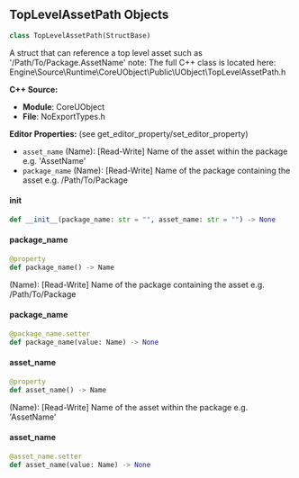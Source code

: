 ## TopLevelAssetPath Objects

```python
class TopLevelAssetPath(StructBase)
```

A struct that can reference a top level asset such as '/Path/To/Package.AssetName'
note: The full C++ class is located here: Engine\Source\Runtime\CoreUObject\Public\UObject\TopLevelAssetPath.h

**C++ Source:**

- **Module**: CoreUObject
- **File**: NoExportTypes.h

**Editor Properties:** (see get_editor_property/set_editor_property)

- ``asset_name`` (Name):  [Read-Write] Name of the asset within the package e.g. 'AssetName'
- ``package_name`` (Name):  [Read-Write] Name of the package containing the asset e.g. /Path/To/Package

<a id="unreal.TopLevelAssetPath.__init__"></a>

#### __init__

```python
def __init__(package_name: str = "", asset_name: str = "") -> None
```

<a id="unreal.TopLevelAssetPath.package_name"></a>

#### package_name

```python
@property
def package_name() -> Name
```

(Name):  [Read-Write] Name of the package containing the asset e.g. /Path/To/Package

<a id="unreal.TopLevelAssetPath.package_name"></a>

#### package_name

```python
@package_name.setter
def package_name(value: Name) -> None
```

<a id="unreal.TopLevelAssetPath.asset_name"></a>

#### asset_name

```python
@property
def asset_name() -> Name
```

(Name):  [Read-Write] Name of the asset within the package e.g. 'AssetName'

<a id="unreal.TopLevelAssetPath.asset_name"></a>

#### asset_name

```python
@asset_name.setter
def asset_name(value: Name) -> None
```

<a id="unreal.SoftObjectPath"></a>